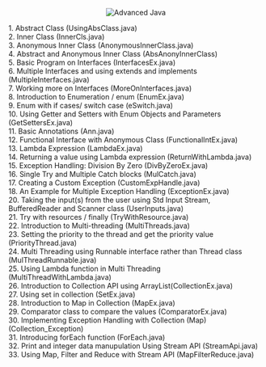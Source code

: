 <p align="center">
  <img src="https://www.superprof.co.in/blog/wp-content/uploads/2022/12/advance-java-training.jpg" alt="Advanced Java">
</p>
1. Abstract Class (UsingAbsClass.java)<br>
2. Inner Class (InnerCls.java)<br>
3. Anonymous Inner Class (AnonymousInnerClass.java)<br>
4. Abstract and Anonymous Inner Class (AbsAnonyInnerClass)<br>
5. Basic Program on Interfaces (InterfacesEx.java)<br>
6. Multiple Interfaces and using extends and implements (MultipleInterfaces.java)<br>
7. Working more on Interfaces (MoreOnInterfaces.java)<br>
8. Introduction to Enumeration / enum (EnumEx.java)<br>
9. Enum with if cases/ switch case (eSwitch.java)<br>
10. Using Getter and Setters with Enum Objects and Parameters (GetSettersEx.java)<br>
11. Basic Annotations (Ann.java)<br>
12. Functional Interface with Anonymous Class (FunctionalIntEx.java)<br>
13. Lambda Expression (LambdaEx.java)<br>
14. Returning a value using Lambda expression (ReturnWithLambda.java)<br>
15. Exception Handling: Division By Zero (DivByZeroEx.java)<br>
16. Single Try and Multiple Catch blocks (MulCatch.java)<br>
17. Creating a Custom Exception (CustomExpHandle.java)<br>
18. An Example for Multiple Exception Handling (ExceptionEx.java)<br>
20. Taking the input(s) from the user using Std Input Stream, BufferedReader and
Scanner class (UserInputs.java)<br>
21. Try with resources / finally (TryWithResource.java)<br>
22. Introduction to Multi-threading (MultiThreads.java)<br>
23. Setting the priority to the thread and get the priority value (PriorityThread.java)<br>
24. Multi Threading using Runnable interface rather than Thread class (MulThreadRunnable.java)<br>
25. Using Lambda function in Multi Threading (MultiThreadWithLambda.java)<br>
26. Introduction to Collection API using ArrayList(CollectionEx.java)<br>
27. Using set in collection (SetEx.java)<br>
28. Introduction to Map in Collection (MapEx.java)<br>
29. Comparator class to compare the values (ComparatorEx.java)<br>
30. Implementing Exception Handling with Collection (Map) (Collection_Exception)<br>
31. Introducing forEach function (ForEach.java)<br>
32. Print and integer data manupulation Using Stream API (StreamApi.java)<br>
33. Using Map, Filter and Reduce with Stream API (MapFilterReduce.java)<br>
